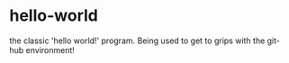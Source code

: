 # hello-world
the classic 'hello world!' program. Being used to get to grips with the git-hub environment! 
